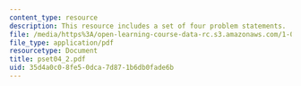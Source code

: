 ```yaml
---
content_type: resource
description: This resource includes a set of four problem statements.
file: /media/https%3A/open-learning-course-data-rc.s3.amazonaws.com/1-050-solid-mechanics-fall-2004/35d4a0c08fe50dca7d871b6db0fade6b_pset04_2.pdf
file_type: application/pdf
resourcetype: Document
title: pset04_2.pdf
uid: 35d4a0c0-8fe5-0dca-7d87-1b6db0fade6b
---
```

